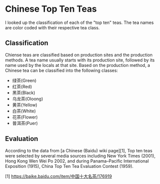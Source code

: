# Chinese Top Ten Teas

I looked up the classification of each of the "top ten" teas. The tea names are color coded with
their respective tea class.

## Classification

Chiense teas are classified based on production sites and the production methods.
A tea name usually starts with its production site, followed by its name used
by the locals at that site. Based on the production method, a Chinese tea can be classified
into the following classes:

- 绿茶(Green)
- 红茶(Red)
- 黑茶(Black)
- 乌龙茶(Oloong)
- 黄茶(Yellow)
- 白茶(White)
- 花茶(Flower)
- 普洱茶(Puer)


## Evaluation

According to the data from [a Chinese (Baidu) wiki page][1], Top ten teas were selected by several media sources including New York Times (2001), Hong Kong Wen Wei Po 2002, and during Panama–Pacific International Exposition (1915), China Top Ten Tea Evaluation Contest (1959). 

[1] https://baike.baidu.com/item/中国十大名茶/176919
